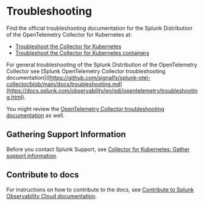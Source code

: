 # Troubleshooting

Find the official troubleshooting documentation for the Splunk Distribution of the OpenTelemetry Collector for Kubernetes at:

* [Troubleshoot the Collector for Kubernetes](https://docs.splunk.com/observability/en/gdi/opentelemetry/collector-kubernetes/troubleshoot-k8s.html)
* [Troubleshoot the Collector for Kubernetes containers](https://docs.splunk.com/observability/en/gdi/opentelemetry/collector-kubernetes/troubleshoot-k8s-container.html)

For general troubleshooting of the Splunk Distribution of the OpenTelemetry Collector see [Splunk OpenTelemetry Collector troubleshooting documentation]([https://github.com/signalfx/splunk-otel-collector/blob/main/docs/troubleshooting.md](https://docs.splunk.com/observability/en/gdi/opentelemetry/troubleshooting.html).

You might review the [OpenTelemetry Collector troubleshooting documentation](https://github.com/open-telemetry/opentelemetry-collector/blob/main/docs/troubleshooting.md) as well.

## Gathering Support Information

Before you contact Splunk Support, see [Collector for Kubernetes: Gather support information](https://docs.splunk.com/observability/en/gdi/opentelemetry/collector-kubernetes/kubernetes-support.html).

## Contribute to docs

For instructions on how to contribute to the docs, see [Contribute to Splunk Observability Cloud documentation]([https://docs.splunk.com/observability/en/get-started/contribute.html).
